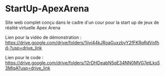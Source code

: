 # StartUp-ApexArena
Site web complet conçu dans le cadre d'un cour pour la start up de jeux de réalité virtuelle Apex Arena 

Lien pour la vidéo de démonstration : https://drive.google.com/drive/folders/1iiyi44kJRoaGuxzbyY2fFKRqRdVpfhd-?usp=drive_link

Lien pour le code : https://drive.google.com/drive/folders/12rDHDeabN5qE34NN0MVG7etLks53MlqA?usp=drive_link
